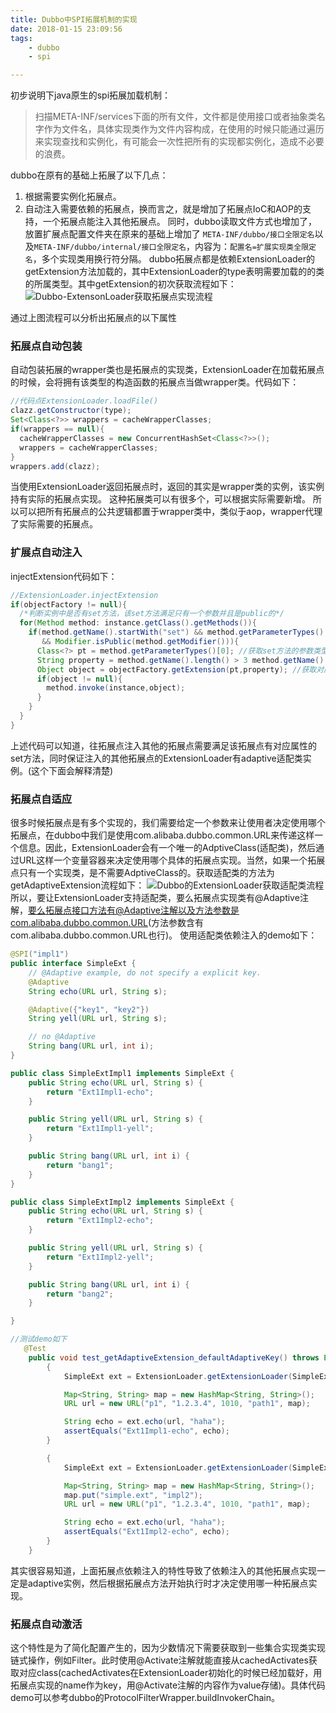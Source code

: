 ```yaml
---
title: Dubbo中SPI拓展机制的实现
date: 2018-01-15 23:09:56
tags:
	- dubbo
	- spi

---
```


<!-- more -->

初步说明下java原生的spi拓展加载机制：
> 扫描META-INF/services下面的所有文件，文件都是使用接口或者抽象类名字作为文件名，具体实现类作为文件内容构成，在使用的时候只能通过遍历来实现查找和实例化，有可能会一次性把所有的实现都实例化，造成不必要的浪费。

dubbo在原有的基础上拓展了以下几点：
1. 根据需要实例化拓展点。
2. 自动注入需要依赖的拓展点，换而言之，就是增加了拓展点IoC和AOP的支持，一个拓展点能注入其他拓展点。
  同时，dubbo读取文件方式也增加了，放置扩展点配置文件夹在原来的基础上增加了 `META-INF/dubbo/接口全限定名`以及`META-INF/dubbo/internal/接口全限定名`，内容为：`配置名=扩展实现类全限定名`，多个实现类用换行符分隔。
  dubbo拓展点都是依赖ExtensionLoader的getExtension方法加载的，其中ExtensionLoader的type表明需要加载的的类的所属类型。其中getExtension的初次获取流程如下：
  ![Dubbo-ExtensonLoader获取拓展点实现流程](/assets/blogImg/Dubbo-ExtensonLoader获取拓展点实现流程.png)

通过上图流程可以分析出拓展点的以下属性
### 拓展点自动包装
自动包装拓展的wrapper类也是拓展点的实现类，ExtensionLoader在加载拓展点的时候，会将拥有该类型的构造函数的拓展点当做wrapper类。代码如下：
```java
//代码点ExtensionLoader.loadFile()
clazz.getConstructor(type);
Set<Class<?>> wrappers = cacheWrapperClasses;
if(wrappers == null){
  cacheWrapperClasses = new ConcurrentHashSet<Class<?>>();
  wrappers = cacheWrapperClasses;
}
wrappers.add(clazz);
```
当使用ExtensionLoader返回拓展点时，返回的其实是wrapper类的实例，该实例持有实际的拓展点实现。
这种拓展类可以有很多个，可以根据实际需要新增。
所以可以把所有拓展点的公共逻辑都置于wrapper类中，类似于aop，wrapper代理了实际需要的拓展点。

### 扩展点自动注入
injectExtension代码如下：
```java
//ExtensionLoader.injectExtension
if(objectFactory != null){
  /*判断实例中是否有set方法，该set方法满足只有一个参数并且是public的*/
  for(Method method: instance.getClass().getMethods()){
    if(method.getName().startWith("set") && method.getParameterTypes().length == 1
       && Modifier.isPublic(method.getModifier())){
      Class<?> pt = method.getParameterTypes()[0]; //获取set方法的参数类型
      String property = method.getName().length() > 3 method.getName().substring(3,4).toLowerCase() 						+ method.getName().subtring(4) : ""; //获取该set方法的属性名字
      Object object = objectFactory.getExtension(pt,property); //获取对应pt类型的adaptive类来注入
      if(object != null){
        method.invoke(instance,object);
      }
    }
  }
}
```
上述代码可以知道，往拓展点注入其他的拓展点需要满足该拓展点有对应属性的set方法，同时保证注入的其他拓展点的ExtensionLoader有adaptive适配类实例。(这个下面会解释清楚)

### 拓展点自适应
很多时候拓展点是有多个实现的，我们需要给定一个参数来让使用者决定使用哪个拓展点，在dubbo中我们是使用com.alibaba.dubbo.common.URL来传递这样一个信息。因此，ExtensionLoader会有一个唯一的AdptiveClass(适配类)，然后通过URL这样一个变量容器来决定使用哪个具体的拓展点实现。当然，如果一个拓展点只有一个实现类，是不需要AdptiveClass的。获取适配类的方法为getAdaptiveExtension流程如下：
![Dubbo的ExtensionLoader获取适配类流程](/assets/blogImg/Dubbo的ExtensionLoader获取适配类流程.png)
所以，要让ExtensionLoader支持适配类，要么拓展点实现类有@Adaptive注解，要么拓展点接口方法有@Adaptive注解以及方法参数是com.alibaba.dubbo.common.URL(方法参数含有com.alibaba.dubbo.common.URL也行)。
使用适配类依赖注入的demo如下：
```java
@SPI("impl1")
public interface SimpleExt {
    // @Adaptive example, do not specify a explicit key.
    @Adaptive
    String echo(URL url, String s);

    @Adaptive({"key1", "key2"})
    String yell(URL url, String s);

    // no @Adaptive
    String bang(URL url, int i);
}

public class SimpleExtImpl1 implements SimpleExt {
    public String echo(URL url, String s) {
        return "Ext1Impl1-echo";
    }

    public String yell(URL url, String s) {
        return "Ext1Impl1-yell";
    }

    public String bang(URL url, int i) {
        return "bang1";
    }
}

public class SimpleExtImpl2 implements SimpleExt {
    public String echo(URL url, String s) {
        return "Ext1Impl2-echo";
    }

    public String yell(URL url, String s) {
        return "Ext1Impl2-yell";
    }

    public String bang(URL url, int i) {
        return "bang2";
    }

}

//测试demo如下
   @Test
    public void test_getAdaptiveExtension_defaultAdaptiveKey() throws Exception {
        {
            SimpleExt ext = ExtensionLoader.getExtensionLoader(SimpleExt.class).getAdaptiveExtension();

            Map<String, String> map = new HashMap<String, String>();
            URL url = new URL("p1", "1.2.3.4", 1010, "path1", map);

            String echo = ext.echo(url, "haha");
            assertEquals("Ext1Impl1-echo", echo);
        }

        {
            SimpleExt ext = ExtensionLoader.getExtensionLoader(SimpleExt.class).getAdaptiveExtension();

            Map<String, String> map = new HashMap<String, String>();
            map.put("simple.ext", "impl2");
            URL url = new URL("p1", "1.2.3.4", 1010, "path1", map);

            String echo = ext.echo(url, "haha");
            assertEquals("Ext1Impl2-echo", echo);
        }
    }
```



其实很容易知道，上面拓展点依赖注入的特性导致了依赖注入的其他拓展点实现一定是adaptive实例，然后根据拓展点方法开始执行时才决定使用哪一种拓展点实现。



### 拓展点自动激活

这个特性是为了简化配置产生的，因为少数情况下需要获取到一些集合实现类实现链式操作，例如Filter。此时使用@Activate注解就能直接从cachedActivates获取对应class(cachedActivates在ExtensionLoader初始化的时候已经加载好，用拓展点实现的name作为key，用@Activate注解的内容作为value存储)。具体代码demo可以参考dubbo的ProtocolFilterWrapper.buildInvokerChain。